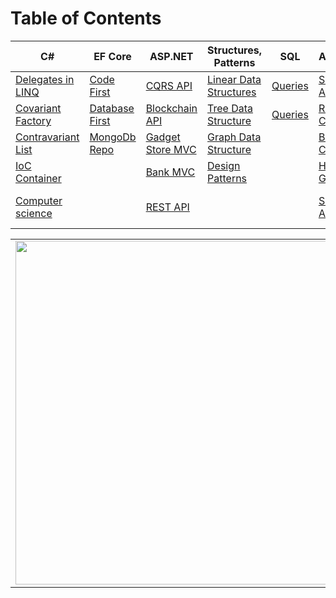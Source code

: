 # Table of Contents

C#           | EF Core          | ASP.NET       | Structures, Patterns | SQL           | Algorithms    | Other
------------ | -------------    | ------------- | -------------        | ------------- | ------------- | -------------
[Delegates in LINQ](https://github.com/kolosovpetro/DelegatesInLINQ) | [Code First](https://github.com/kolosovpetro/CodeFirstEntityFrameworkCore) | [CQRS API](https://github.com/kolosovpetro/CQRS-Api) | [Linear Data Structures](https://github.com/kolosovpetro/Data-Structures) | [Queries](https://github.com/kolosovpetro/Rental-SQL-Database) | [Sort Algorithms](https://github.com/kolosovpetro/Sort-Algorithms) | [Quizes](https://github.com/kolosovpetro/Computer-Science-Quizlet)
[Covariant Factory](https://github.com/kolosovpetro/CovariantFactory) | [Database First](https://github.com/kolosovpetro/DatabaseFirstEntityFrameworkCore) | [Blockchain API](https://github.com/kolosovpetro/Blockchain-Api) | [Tree Data Structure](https://github.com/kolosovpetro/Tree-Algorithms) | [Queries](https://github.com/kolosovpetro/Rental-SQL-Database) | [RPN Calculator](https://github.com/kolosovpetro/RpnCalculator) | [Codewars](https://github.com/kolosovpetro/Code-Wars)
[Contravariant List](https://github.com/kolosovpetro/ContravariantList) | [MongoDb Repo](https://github.com/kolosovpetro/MongoDb-Repository) | [Gadget Store MVC](https://github.com/kolosovpetro/Gadget-Store-MVC) | [Graph Data Structure](https://github.com/kolosovpetro/Graph-Algorithms) | | [Bit Converter](https://github.com/kolosovpetro/Bit-Converter) | [Snake game](https://github.com/kolosovpetro/ConsoleSnake)
[IoC Container](https://github.com/kolosovpetro/IoC-Container) | | [Bank MVC](https://github.com/kolosovpetro/BankMVC) | [Design Patterns](https://github.com/kolosovpetro/Design-Patterns) | | [Html Code Generator](https://github.com/kolosovpetro/Html-Code-Generator) | [Flash Cards](https://github.com/kolosovpetro/Flash-Cards)
[Computer science](https://github.com/kolosovpetro/Computer-Science) | | [REST API](https://github.com/kolosovpetro/Rest-Api) | | | [Search Algorithms](https://github.com/kolosovpetro/Search-Algorithms) | [Old Gadget Strore](https://github.com/kolosovpetro/Gadget-Store)

<center>
  <table>
  <tr>
      <td><img width="550px" align="left" src="https://github-readme-stats.vercel.app/api?username=kolosovpetro&show_icons=true&hide_border=true&count_private=true&layout=compact" /></td>
      <td><img width="550px" align="left" src="https://github-readme-stats.vercel.app/api/top-langs/?username=kolosovpetro&hide=html&layout=compact" /></td>
  </tr>   
</table>
</center>
